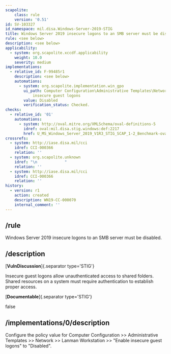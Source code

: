 ```yaml
---
scapolite:
    class: rule
    version: '0.51'
id: SV-103327
id_namespace: mil.disa.Windows-Server-2019-STIG
title: Windows Server 2019 insecure logons to an SMB server must be disabled.
rule: <see below>
description: <see below>
applicability:
  - system: org.scapolite.xccdf.applicability
    weight: 10.0
    severity: medium
implementations:
  - relative_id: F-99485r1
    description: <see below>
    automations:
      - system: org.scapolite.implementation.win_gpo
        ui_path: Computer Configuration\Administrative Templates\Network\Lanman Workstation\Enable
            insecure guest logons
        value: Disabled
        verification_status: Checked.
checks:
  - relative_id: '01'
    automations:
      - system: http://oval.mitre.org/XMLSchema/oval-definitions-5
        idref: oval:mil.disa.stig.windows:def:2217
        href: U_MS_Windows_Server_2019_V1R3_STIG_SCAP_1-2_Benchmark-oval.xml
crossrefs:
  - system: http://iase.disa.mil/cci
    idref: CCI-000366
    relation: ''
  - system: org.scapolite.unknown
    idref: "\n            "
    relation: ''
  - system: http://iase.disa.mil/cci
    idref: CCI-000366
    relation: ''
history:
  - version: r1
    action: created
    description: WN19-CC-000070
    internal_comment: ''
---
```



## /rule

Windows Server 2019 insecure logons to an SMB server must be disabled.

## /description

[**VulnDiscussion**]{.separator type='STIG'}

Insecure guest logons allow unauthenticated access to shared folders. Shared resources on a system must require authentication to establish proper access.

[**Documentable**]{.separator type='STIG'}

false

## /implementations/0/description

Configure the policy value for Computer Configuration >> Administrative Templates >> Network >> Lanman Workstation >> "Enable insecure guest logons" to "Disabled".
